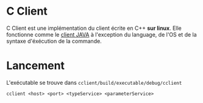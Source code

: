 # C Client

C Client est une implémentation du client écrite en C++ __**sur linux**__.
Elle fonctionne comme le [client JAVA](../client/README.md) à l'exception
du language, de l'OS et de la syntaxe d'éxécution de la commande.

# Lancement

L'exécutable se trouve dans `cclient/build/executable/debug/cclient`

```shell
cclient <host> <port> <typeService> <parameterService>
```